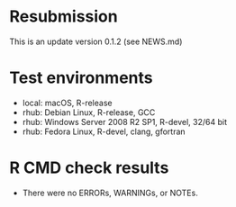 # Resubmission

This is an update version 0.1.2 (see NEWS.md)

# Test environments
* local: macOS, R-release 
* rhub: Debian Linux, R-release, GCC
* rhub: Windows Server 2008 R2 SP1, R-devel, 32/64 bit
* rhub: Fedora Linux, R-devel, clang, gfortran


# R CMD check results
* There were no ERRORs, WARNINGs, or NOTEs.
